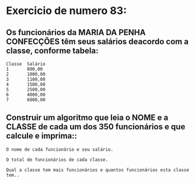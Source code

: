 # Exercicio de numero 83:

## Os funcionários da MARIA DA PENHA CONFECÇÕES têm seus salários deacordo com a classe, conforme tabela:
```
Classe  Salário
1       800,00
2       1000,00
3       1100,00
4       1500,00
5       2500,00
6       4000,00
7       6000,00
```
## Construir um algoritmo que leia o NOME e a CLASSE de cada um dos 350 funcionários e que calcule e imprima::
```
O nome de cada funcionário e seu salário.
```
```
O total de funcionários de cada classe.
```
```
Qual a classe tem mais funcionários e quantos funcionários esta classe tem..
```